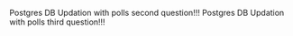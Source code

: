 Postgres DB Updation with polls second question!!!
Postgres DB Updation with polls third question!!!
